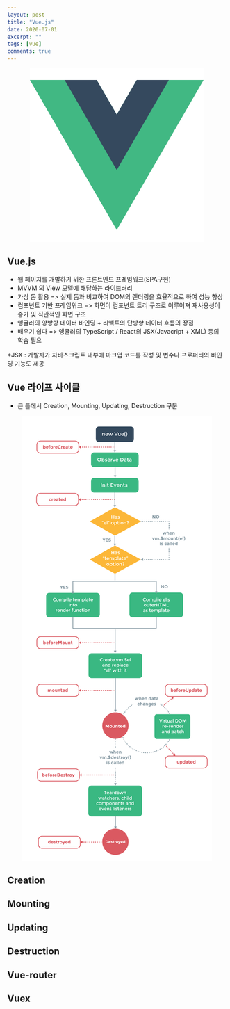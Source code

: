 ```yaml
---
layout: post
title: "Vue.js"
date: 2020-07-01
excerpt: ""
tags: [vue]
comments: true
---
```


<p align="center"><img src="../assets/img/skill/Vue.png"></p>  


## Vue.js  
- 웹 페이지를 개발하기 위한 프론트엔드 프레임워크(SPA구현)
- MVVM 의 View 모델에 해당하는 라이브러리
- 가상 돔 활용 => 실제 돔과 비교하여 DOM의 렌더링을 효율적으로 하여 성능 향상
- 컴포넌트 기반 프레임워크 => 화면이 컴포넌트 트리 구조로 이루어져 재사용성이 증가 및 직관적인 화면 구조
- 앵귤러의 양방향 데이터 바인딩 + 리액트의 단방향 데이터 흐름의 장점
- 배우기 쉽다 => 앵귤러의 TypeScript / React의 JSX(Javacript + XML) 등의 학습 필요  

*JSX : 개발자가 자바스크립트 내부에 마크업 코드를 작성 및 변수나 프로퍼티의 바인딩 기능도 제공

## Vue 라이프 사이클

- 큰 틀에서 Creation, Mounting, Updating, Destruction 구분


<p align="center"><img src="../assets/img/skill/vue_lifecycle.png"></p>

## Creation
## Mounting
## Updating
## Destruction

## Vue-router
## Vuex
